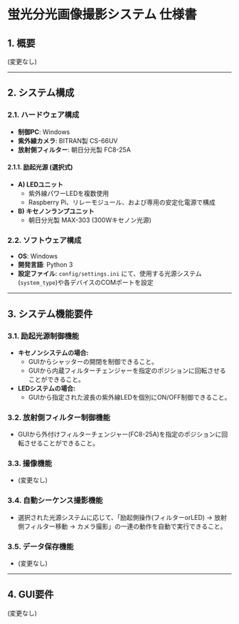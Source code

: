# 蛍光分光画像撮影システム 仕様書

## 1. 概要
(変更なし)

---
## 2. システム構成

### 2.1. ハードウェア構成
- **制御PC**: Windows
- **紫外線カメラ**: BITRAN製 CS-66UV
- **放射側フィルター**: 朝日分光製 FC8-25A

#### 2.1.1. 励起光源 (選択式)
- **A) LEDユニット**
    - 紫外線パワーLEDを複数使用
    - Raspberry Pi、リレーモジュール、および専用の安定化電源で構成
- **B) キセノンランプユニット**
    - 朝日分光製 MAX-303 (300Wキセノン光源)

### 2.2. ソフトウェア構成
- **OS**: Windows
- **開発言語**: Python 3
- **設定ファイル**: `config/settings.ini` にて、使用する光源システム(`system_type`)や各デバイスのCOMポートを設定

---
## 3. システム機能要件

### 3.1. 励起光源制御機能
- **キセノンシステムの場合:**
    - GUIからシャッターの開閉を制御できること。
    - GUIから内蔵フィルターチェンジャーを指定のポジションに回転させることができること。
- **LEDシステムの場合:**
    - GUIから指定された波長の紫外線LEDを個別にON/OFF制御できること。

### 3.2. 放射側フィルター制御機能
- GUIから外付けフィルターチェンジャー(FC8-25A)を指定のポジションに回転させることができること。

### 3.3. 撮像機能
- (変更なし)

### 3.4. 自動シーケンス撮影機能
- 選択された光源システムに応じて、「励起側操作(フィルターorLED) → 放射側フィルター移動 → カメラ撮影」の一連の動作を自動で実行できること。

### 3.5. データ保存機能
- (変更なし)

---
## 4. GUI要件
(変更なし)